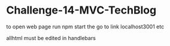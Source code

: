 # Challenge-14-MVC-TechBlog


to open web page run npm start the go to link localhost3001 etc

allhtml must be edited in handlebars